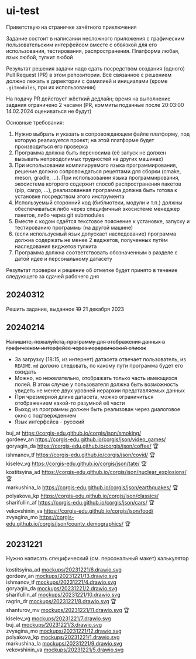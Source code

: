 # ui-test
Приветствую на страничке зачётного приключения

Задание состоит в написании несложного приложения с графическим пользовательским интерфейсом вместе с обвязкой для его использования, тестирования, распространения. Платформа любая, язык любой, тулкит любой

Результат решения задачи надо сдать посредством создания (одного) Pull Request (PR) в этом репозитории. Всё связанное с решением должно лежать в директории с фамилией и инициалами (кроме `.gitmodules`, при их использовании)

На подачу PR действует жёсткий дедлайн; время на выполнение задания ограничено 2 часами (PR, коммиты поданные после 20:03:00 14.02.2024 оцениваться не будут)

Основные требования:
1. Нужно выбрать и указать в сопровождающем файле платформу, под которую реализуется проект; на этой платформе будет производиться его проверка
1. Программа должна быть переносима (её запуск не должен вызывать непреодолимых трудностей на других машинах)
1. При использовании компилируемого языка программирования, решение должно сопровождаться рецептами для сборки (cmake, meson, gradle, ...). При использовании языка программирования, экосистема которого содержит способ распространения пакетов (pip, cargo, ...), реализованная программа должна быть готова к установке посредством этого инструмента
1. Используемый сторонний код (библиотеки, модули и т.п.) должны обеспечиваться либо через специфичный экосистеме менеджер пакетов, либо через git submodules
1. Вместе с кодом сдаётся текстовое пояснение к установке, запуску и тестированию программы (на другой машине)
1. (если используемый язык допускает наследование) программа должна содержать не менее 2 виджетов, полученных путём наследования виджетов тулкита
1. Программа должна соответствовать обозначенным в разделе с датой идее и персональному датасету 

Результат проверки и решение об отметке будет принято в течение следующего за сдачей рабочего дня

## 20240312
Решить задание, выданное ~~19~~ 21 декабря 2023

## 20240214
~~Напишите, пожалуйста, программу для отображения данных в графическом интерфейсе через иерархический список~~
+ За загрузку (18:15, из интернет) датасета отвечает пользователь, из `README.md` должно следовать, по какому пути программа будет его ожидать
+ Можно, но нежелательно, отображать только часть имеющихся полей. В этом случае у пользователя должна быть возможность увидеть не менее двух уровней иерархии представляемых данных
+ При чрезмерной длине датасета, можно ограничиться отображением какой-то разумной её части
+ Выход из программы должен быть реализован через диалоговое окно с подтверждением
+ Язык интерфейса - русский

buj_at https://corgis-edu.github.io/corgis/json/smoking/  
gordeev_an https://corgis-edu.github.io/corgis/json/video_games/  
goryagin_da https://corgis-edu.github.io/corgis/json/coffee/ 🏆  
ishmanov_tf https://corgis-edu.github.io/corgis/json/covid/ 🏆  
kiselev_vg https://corgis-edu.github.io/corgis/json/tate/ 🏆  
kostitsyina_ad https://corgis-edu.github.io/corgis/json/nuclear_explosions/ 🏆  
markushina_la https://corgis-edu.github.io/corgis/json/earthquakes/ 🏆  
polyakova_kp https://corgis-edu.github.io/corgis/json/classics/  
sharifullin_af https://corgis-edu.github.io/corgis/json/cars/ 🏆  
vekovshinin_va https://corgis-edu.github.io/corgis/json/food/  
zvyagina_mo https://corgis-edu.github.io/corgis/json/county_demographics/ 🏆  

## 20231221
Нужно написать специфический (см. персональный макет) калькулятор

kostitsyina_ad [mockups/20231221/6.drawio.svg](https://github.com/alexanderustinov/ui-test/tree/main/mockups/20231221/6.drawio.svg)  
gordeev_an [mockups/20231221/13.drawio.svg](https://github.com/alexanderustinov/ui-test/tree/main/mockups/20231221/13.drawio.svg)  
ishmanov_tf [mockups/20231221/4.drawio.svg](https://github.com/alexanderustinov/ui-test/tree/main/mockups/20231221/4.drawio.svg)  
goryagin_da [mockups/20231221/2.drawio.svg](https://github.com/alexanderustinov/ui-test/tree/main/mockups/20231221/2.drawio.svg)  
sharifullin_af [mockups/20231221/10.drawio.svg](https://github.com/alexanderustinov/ui-test/tree/main/mockups/20231221/10.drawio.svg)  
ragrin_dr [mockups/20231221/8.drawio.svg](https://github.com/alexanderustinov/ui-test/tree/main/mockups/20231221/8.drawio.svg) 🏆  
shanturov_mv [mockups/20231221/11.drawio.svg](https://github.com/alexanderustinov/ui-test/tree/main/mockups/20231221/11.drawio.svg) 🏆  
kiselev_vg [mockups/20231221/7.drawio.svg](https://github.com/alexanderustinov/ui-test/tree/main/mockups/20231221/7.drawio.svg)  
buj_at [mockups/20231221/3.drawio.svg](https://github.com/alexanderustinov/ui-test/tree/main/mockups/20231221/3.drawio.svg)  
zvyagina_mo [mockups/20231221/12.drawio.svg](https://github.com/alexanderustinov/ui-test/tree/main/mockups/20231221/12.drawio.svg)  
polyakova_kp [mockups/20231221/1.drawio.svg](https://github.com/alexanderustinov/ui-test/tree/main/mockups/20231221/1.drawio.svg)  
markushina_la [mockups/20231221/9.drawio.svg](https://github.com/alexanderustinov/ui-test/tree/main/mockups/20231221/9.drawio.svg)  
vekovshinin_va [mockups/20231221/5.drawio.svg](https://github.com/alexanderustinov/ui-test/tree/main/mockups/20231221/5.drawio.svg)  
